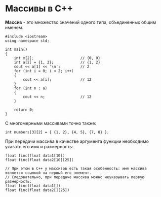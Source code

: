 # Массивы в С++

**Массив** - это множество значений одного типа, объединенных общим именем.

```
#include <iostream>
using namespace std;

int main()
{
    int x[2];                     // {0, 0}
    int a[2] = {1, 2};            // {1, 2}
    cout << a[1] << '\n';         // 2
    for (int i = 0; i < 2; i++)
    {
        cout << a[i];             // 12
    }
    for (int n : a)
    {
        cout << n;                // 12
    }

    return 0;
}
```

С многомерными массивами точно также:
```
int numbers[3][2] = { {1, 2}, {4, 5}, {7, 8} };
```

При передачи массива в качестве аргумента функции необходимо указать его имя и размерность:
```
float finc(float data1[10])
float finc(float data2[10][25])

// При этом в C++ у массивов есть такая особенность: имя массива является ссылкой на первый его элемент. 
// Следовательно, при передаче массива можно неуказывать первую размерность:
float finc(float data1[])
float finc(float data2[][25])

```